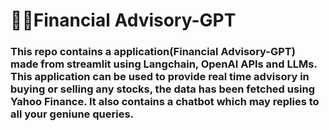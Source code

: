 # 🦜🔗Financial Advisory-GPT
### This repo contains a application(Financial Advisory-GPT) made from streamlit using Langchain, OpenAI APIs and LLMs. This application can be used to provide real time advisory in buying or selling any stocks, the data has been fetched using Yahoo Finance. It also contains a chatbot which may replies to all your geniune queries.
